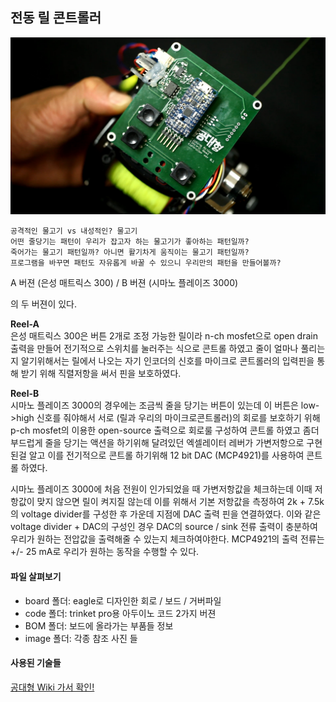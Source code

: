 ## 전동 릴 콘트롤러
![alt text](/ElectricReel/image/reel-B.jpg "reel-B")

```
공격적인 물고기 vs 내성적인? 물고기
어떤 줄당기는 패턴이 우리가 잡고자 하는 물고기가 좋아하는 패턴일까?
죽어가는 물고기 패턴일까? 아니면 활기차게 움직이는 물고기 패턴일까?
프로그램을 바꾸면 패턴도 자유롭게 바꿀 수 있으니 우리만의 패턴을 만들어볼까?
```

A 버젼 (은성 매트릭스 300) / B 버젼 (시마노 플레이즈 3000)  

의 두 버젼이 있다.  

**Reel-A**  
은성 매트릭스 300은 버튼 2개로 조정 가능한 릴이라 n-ch mosfet으로
open drain 출력을 만들어 전기적으로 스위치를 눌러주는 식으로 콘트롤 하였고
줄이 얼마나 풀리는지 알기위해서는 릴에서 나오는 자기 인코더의 신호를
마이크로 콘트롤러의 입력핀을 통해 받기 위해 직렬저항을 써서 핀을 보호하였다.


**Reel-B**  
시마노 플레이즈 3000의 경우에는 조금씩 줄을 당기는 버튼이 있는데 이 버튼은 low->high 신호를 줘야해서 서로 (릴과 우리의 마이크로콘트롤러)의 회로를 보호하기 위해 p-ch mosfet의 이용한 open-source 출력으로 회로룰 구성하여 콘트롤 하였고 좀더 부드럽게 줄을 당기는 액션을 하기위해 달려있던 엑셀레이터 레버가 가변저항으로 구현된걸 알고 이를 전기적으로 콘트롤 하기위해 12 bit DAC (MCP4921)를 사용하여 콘트롤 하였다.

시마노 플레이즈 3000에 처음 전원이 인가되었을 때 가변저항값을 체크하는데 이때 저항값이 맞지 않으면 릴이 켜지질 않는데 이를 위해서 기본 저항값을 측정하여 2k + 7.5k의 voltage divider를 구성한 후 가운데 지점에 DAC 출력 핀을 연결하였다. 이와 같은 voltage divider + DAC의 구성인 경우 DAC의 source / sink 전류 출력이 충분하여 우리가 원하는 전압값을 출력해줄 수 있는지 체크하여야한다. MCP4921의 출력 전류는 +/- 25 mA로 우리가 원하는 동작을 수행할 수 있다.

#### 파일 살펴보기
- board 폴더: eagle로 디자인한 회로 / 보드 / 거버파일
- code 폴더: trinket pro용 아두이노 코드 2가지 버젼
- BOM 폴더: 보드에 올라가는 부품들 정보
- image 폴더: 각종 참조 사진 들

#### 사용된 기술들
[공대형 Wiki 가서 확인!](https://github.com/gradefree-eng/Fishing/wiki/F%ED%95%99%EC%A0%90-%EA%B3%B5%EB%8C%80%ED%98%95-%EC%9C%84%ED%82%A4)
